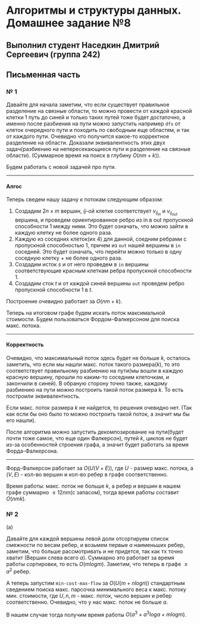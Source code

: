 # Алгоритмы и структуры данных. Домашнее задание №8

## Выполнил студент Наседкин Дмитрий Сергеевич (группа 242)

## Письменная часть

### № 1

Давайте для начала заметим, что если существует правильное разделение на связные области, то можно провести от каждой красной клетки 1 путь до синей и только таких путей тоже будет достаточно, а именно после разбиения на пути можно запустить например `dfs` от клеток очередного пути и походить по свободным еще областям, и так от каждого пути. Очевидно что получится какое-то корректное разделение на области. Доказали эквивалентность этих двух задач(разбиению на непересекающиеся пути и разделение на связные области). (Суммарное время на поиск в глубину $O(nm + k)$).

Будем работать с новой задачей про пути.

---

#### Алгос

Теперь сведем нашу задачу к потокам следующим образом:

1) Создадим $2n \times m$ вершин, $ij$-ой клетке соответствует $v_{ij_{in}}$ и $v_{ij_{out}}$ вершина, и проведем ориентированное ребро из $\text{in}$ в $\text{out}$ пропускной способности 1 между ними. Это будет означать, что можно зайти в каждую клетку не более одного раза.
2) Каждую из соседних клеток(их 4) для данной, соедним ребрами с пропускной способностью 1, причем из `out` нашей вершины в `in` соседней. Это будет означать, что перейти можно только в одну соседную клетку + не более одного раза.
3) Создадим исток $s$ и от него проведем в `in` вершины соответствующие красным клеткам ребра пропускной способности 1.
4) Создадим сток $t$ и от каждой синей вершины `out` проведем ребро пропускной способности 1 в $t$.

Построение очевидно работает за $O(nm + k)$.

Теперь на итоговом графе будем искать поток максимальной стоимости. Будем пользоваться Фордом-Фалкерсоном для поиска макс. потока.

---

#### Корректность

Очевидно, что максимальный поток здесь будет не больше $k$, осталось заметить, что если мы нашли макс. поток такого размера($k$), то это соответствует правильному разбиению на пути(мы вошли в каждую красную вершину, прошли по каким-то соседним клеточкам, и закончили в синей). В обраную сторону точно также, каждому разбиению на пути можно построить такой поток размера $k$. То есть построили эквивалентность.

Если макс. поток размера $k$ не найдется, то решения очевидно нет. (Так как если бы оно было то можно построить такой поток, а значит мы бы его нашли).

После алгоритма можно запустить декомпозирование на пути(будет почти тоже самое, что еще один Фалкерсон), путей $k$, циклов не будет из-за особенностей строения графа, а значит будет работать за время Форда-Фалкерсона.

---

Форд-Фалкерсон работает за $O(U(V + E))$, где $U$ - размер макс. потока, а $(V, E)$ - кол-во вершин и кол-во ребер в графе соответственно.

Время работы: макс. поток не больше $k$, а ребер и вершин в нашем графе суммарно $\leq 12nm$(с запасом), тогда время работы составит $O(nmk)$.

### № 2

(а)

Давайте для каждой вершины левой доли отсортируем список смежности по весам ребер, и возьмем первые $a$ наименьших ребер, заметим, что больше рассмотривать и не придется, так как тх точно хватит (Вершин слева всего $a$). Суммарно это работает за время работы сортировки, то есть $O(m log m)$. Заметим, что теперь в графе $\leq a^2$ ребер.

А теперь запустим `min-cost-max-flow` за $O(U(m + nlogn))$ стандартным сведением поиска макс. парсочка минимального веса к макс. потоку мин. стоимости, где $U, n, m$ - макс. поток, число вершин и ребер соответственно. Очевидно, что у нас макс. поток не больше $a$.

В нашем случае тогда получим время работы $O(a^3 + a^3log a + mlogm)$.